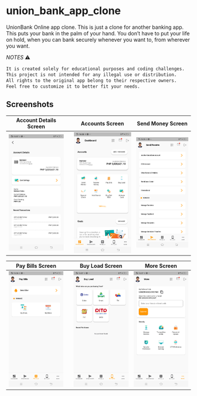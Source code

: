 # union_bank_app_clone
UnionBank Online app clone. This is just a clone for another banking app. This puts your bank in the palm of your hand. You don’t have to put your life on hold, when you can bank securely whenever you want to, from wherever you want.


*NOTES* ⚠️ 
```
It is created solely for educational purposes and coding challenges.
This project is not intended for any illegal use or distribution.
All rights to the original app belong to their respective owners.
Feel free to customize it to better fit your needs.
```


## Screenshots

|        Account Details Screen         |     |          Accounts Screen           |   Send Money Screen         |
| :------------------------: | :-- | :--------------------------------: | :--------------------------: |
| ![Details Screen][details-image] |     | ![Accounts Screen][accounts-image] | ![SEnd Screen][send-image] |

|          Pay Bills Screen           |     |          Buy Load  Screen            |           More Screen            |
| :--------------------------------: | :-- | :-----------------------------: | :------------------------------------: |
| ![Pay Screen][pay-image] |     | ![QR Screen][qr-image] | ![More Screen][more-image] |

<!-- Variables -->

[accounts-image]: https://github.com/marianz-bonfire/union_bank_app_clone/blob/master/assets/screenshots/Screenshot_20240902_160615.png
[send-image]: https://github.com/marianz-bonfire/union_bank_app_clone/blob/master/assets/screenshots/Screenshot_20240902_160701.png
[pay-image]: https://github.com/marianz-bonfire/union_bank_app_clone/blob/master/assets/screenshots/Screenshot_20240902_160716.png
[qr-image]: https://github.com/marianz-bonfire/union_bank_app_clone/blob/master/assets/screenshots/Screenshot_20240902_160733.png
[more-image]: https://github.com/marianz-bonfire/union_bank_app_clone/blob/master/assets/screenshots/Screenshot_20240902_160747.png
[details-image]: https://github.com/marianz-bonfire/union_bank_app_clone/blob/master/assets/screenshots/Screenshot_20240902_160813.png
